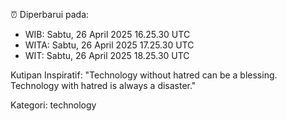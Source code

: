 ⏰ Diperbarui pada:
- WIB: Sabtu, 26 April 2025 16.25.30 UTC
- WITA: Sabtu, 26 April 2025 17.25.30 UTC
- WIT: Sabtu, 26 April 2025 18.25.30 UTC

Kutipan Inspiratif:
"Technology without hatred can be a blessing. Technology with hatred is always a disaster."


Kategori: technology

